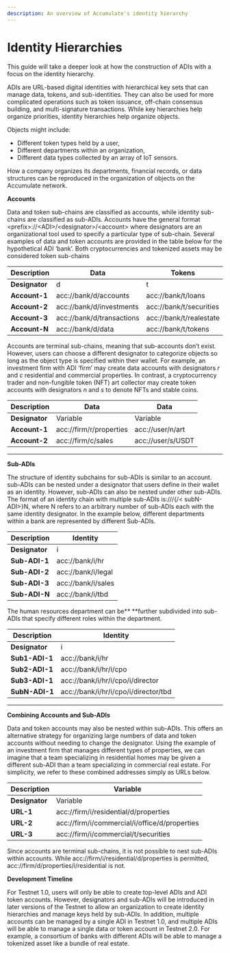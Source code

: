 ```yaml
---
description: An overview of Accumulate's identity hierarchy
---
```


# Identity Hierarchies

This guide will take a deeper look at how the construction of ADIs with a focus on the identity hierarchy.

ADIs are URL-based digital identities with hierarchical key sets that can manage data, tokens, and sub-identities. They can also be used for more complicated operations such as token issuance, off-chain consensus building, and multi-signature transactions. While key hierarchies help organize priorities, identity hierarchies help organize objects.&#x20;

Objects might include:

* Different token types held by a user,
* Different departments within an organization,&#x20;
* Different data types collected by an array of IoT sensors.&#x20;

How a company organizes its departments, financial records, or data structures can be reproduced in the organization of objects on the Accumulate network.

**Accounts**

Data and token sub-chains are classified as accounts, while identity sub-chains are classified as sub-ADIs. Accounts have the general format \<prefix>://\<ADI>/\<designator>/\<account> where designators are an organizational tool used to specify a particular type of sub-chain. Several examples of data and token accounts are provided in the table below for the hypothetical ADI ‘bank’. Both cryptocurrencies and tokenized assets may be considered token sub-chains

| **Description** | Data                      | Tokens                  |
| --------------- | ------------------------- | ----------------------- |
| **Designator**  | d                         | t                       |
| **Account-1**   | acc://bank/d/accounts     | acc://bank/t/loans      |
| **Account-2**   | acc://bank/d/investments  | acc://bank/t/securities |
| **Account-3**   | acc://bank/d/transactions | acc://bank/t/realestate |
| **Account-N**   | acc://bank/d/data         | acc://bank/t/tokens     |

Accounts are terminal sub-chains, meaning that sub-accounts don’t exist. However, users can choose a different designator to categorize objects so long as the object type is specified within their wallet. For example, an investment firm with ADI ‘firm’ may create data accounts with designators _r_ and _c_ residential and commercial properties. In contrast, a cryptocurrency trader and non-fungible token (NFT) art collector may create token accounts with designators _n_ and _s_ to denote NFTs and stable coins.

| **Description** | Data                    | Data              |
| --------------- | ----------------------- | ----------------- |
| **Designator**  | Variable                | Variable          |
| **Account-1**   | acc://firm/r/properties | acc://user/n/art  |
| **Account-2**   | acc://firm/c/sales      | acc://user/s/USDT |

***

**Sub-ADIs**

The structure of identity subchains for sub-ADIs is similar to an account. sub-ADIs can be nested under a designator that users define in their wallet as an identity. However, sub-ADIs can also be nested under other sub-ADIs. The format of an identity chain with multiple sub-ADIs is:///{/< subN-ADI>}N, where N refers to an arbitrary number of sub-ADIs each with the same identity designator. In the example below, different departments within a bank are represented by different Sub-ADIs.

| **Description** | Identity           |
| --------------- | ------------------ |
| **Designator**  | i                  |
| **Sub-ADI-1**   | acc://bank/i/hr    |
| **Sub-ADI-2**   | acc://bank/i/legal |
| **Sub-ADI-3**   | acc://bank/i/sales |
| **Sub-ADI-N**   | acc://bank/i/tbd   |

The human resources department can be\*\* \*\*further subdivided into sub-ADIs that specify different roles within the department.

| **Description** | Identity                             |
| --------------- | ------------------------------------ |
| **Designator**  | i                                    |
| **Sub1-ADI-1**  | acc://bank/i/hr                      |
| **Sub2-ADI-1**  | acc://bank/i/hr/i/cpo                |
| **Sub3-ADI-1**  | acc://bank/i/hr/i/cpo/i/director     |
| **SubN-ADI-1**  | acc://bank/i/hr/i/cpo/i/director/tbd |

***

**Combining Accounts and Sub-ADIs**

Data and token accounts may also be nested within sub-ADIs. This offers an alternative strategy for organizing large numbers of data and token accounts without needing to change the designator. Using the example of an investment firm that manages different types of properties, we can imagine that a team specializing in residential homes may be given a different sub-ADI than a team specializing in commercial real estate. For simplicity, we refer to these combined addresses simply as URLs below.

| **Description** | Variable                                      |
| --------------- | --------------------------------------------- |
| **Designator**  | Variable                                      |
| **URL-1**       | acc://firm/i/residential/d/properties         |
| **URL-2**       | acc://firm/i/commercial/i/office/d/properties |
| **URL-3**       | acc://firm/i/commercial/t/securities          |

Since accounts are terminal sub-chains, it is not possible to nest sub-ADIs within accounts. While acc://firm/i/residential/d/properties is permitted, acc://firm/d/properties/i/residential is not.

**Development Timeline**

For Testnet 1.0, users will only be able to create top-level ADIs and ADI token accounts. However, designators and sub-ADIs will be introduced in later versions of the Testnet to allow an organization to create identity hierarchies and manage keys held by sub-ADIs. In addition, multiple accounts can be managed by a single ADI in Testnet 1.0, and multiple ADIs will be able to manage a single data or token account in Testnet 2.0. For example, a consortium of banks with different ADIs will be able to manage a tokenized asset like a bundle of real estate.
